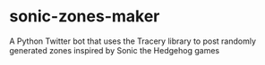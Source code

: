 # sonic-zones-maker
A Python Twitter bot that uses the Tracery library to post randomly generated zones inspired by Sonic the Hedgehog games
